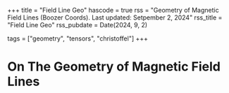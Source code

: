 +++
title = "Field Line Geo"
hascode = true
rss = "Geometry of Magnetic Field Lines (Boozer Coords). Last updated: Setpember 2, 2024"
rss_title = "Field Line Geo"
rss_pubdate = Date(2024, 9, 2)

tags = ["geometry", "tensors", "christoffel"]
+++

# On The Geometry of Magnetic Field Lines


